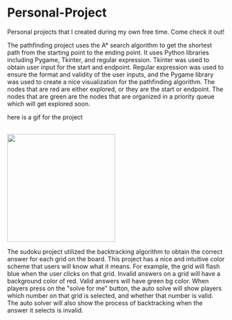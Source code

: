 # Personal-Project
Personal projects that I created during my own free time. Come check it out!

The pathfinding project uses the A* search algorithm to get the shortest path from the starting point to the ending point.
It uses Python libraries including Pygame, Tkinter, and regular expression. Tkinter was used to obtain user input for the 
start and endpoint. Regular expression was used to ensure the format and validity of the user inputs, and the Pygame library
was used to create a nice visualization for the pathfinding algorithm. 
The nodes that are red are either explored, or they are the start or endpoint. The nodes that are green are the nodes that are organized
in a priority queue which will get explored soon. 

here is a gif for the project

<br><img src="https://media.giphy.com/media/NCXhMxzIparDbE9LSB/giphy.gif" width=250><br>


The sudoku project utilized the backtracking algorithm to obtain the correct answer for each grid on the board. This project has a nice 
and intuitive color scheme that users will know what it means. For example, the grid will flash blue when the user clicks on that grid. Invalid 
answers on a grid will have a background color of red. Valid answers will have green bg color. When players press on the "solve for me" button, 
the auto solve will show players which number on that grid is selected, and whether that number is valid. The auto solver will also show the process
of backtracking when the answer it selects is invalid. 
